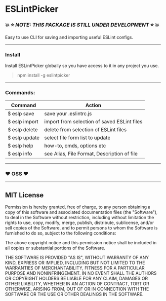 # ESLintPicker

### :boom: :star: _NOTE: THIS PACKAGE IS STILL UNDER DEVELOPMENT_ :star: :boom:

Easy to use CLI for saving and importing useful ESLint configs.

---

### Install

Install ESLintPicker globally so you have access to it in any project you use.

> npm install -g eslintpicker

---

### Commands:

| Command                | Action                                      |
| ---------------------- | ------------------------------------------- |
| \$ eslp save <alias>   | save your .eslintrc.js                      |
| \$ eslp import <alias> | import from selection of saved ESLint files |
| \$ eslp delete <alias> | delete from selection of ESLint files       |
| \$ eslp update <alias> | select file form list to update             |
| \$ eslp help           | how-to, cmds, options etc                   |
| \$ eslp info <alias>   | see Alias, File Format, Description of file |

---

### :heart: OSS :heart:

---

## MIT License

Permission is hereby granted, free of charge, to any person obtaining a copy
of this software and associated documentation files (the "Software"), to deal
in the Software without restriction, including without limitation the rights
to use, copy, modify, merge, publish, distribute, sublicense, and/or sell
copies of the Software, and to permit persons to whom the Software is
furnished to do so, subject to the following conditions:

The above copyright notice and this permission notice shall be included in all
copies or substantial portions of the Software.

THE SOFTWARE IS PROVIDED "AS IS", WITHOUT WARRANTY OF ANY KIND, EXPRESS OR
IMPLIED, INCLUDING BUT NOT LIMITED TO THE WARRANTIES OF MERCHANTABILITY,
FITNESS FOR A PARTICULAR PURPOSE AND NONINFRINGEMENT. IN NO EVENT SHALL THE
AUTHORS OR COPYRIGHT HOLDERS BE LIABLE FOR ANY CLAIM, DAMAGES OR OTHER
LIABILITY, WHETHER IN AN ACTION OF CONTRACT, TORT OR OTHERWISE, ARISING FROM,
OUT OF OR IN CONNECTION WITH THE SOFTWARE OR THE USE OR OTHER DEALINGS IN THE
SOFTWARE.
